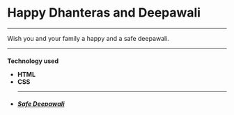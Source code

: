 <H1>Happy Dhanteras and Deepawali</h1>
<hr>
<p>Wish you and your family a happy and a safe deepawali.<p>
<hr>
<h4>
Technology used

<ul>
<li>
HTML

<br>
<li>
CSS

<br>
<li>

<hr>
<h5>
<a href="https://hisidd.github.io/Deepawali/">Safe Deepawali</a>
